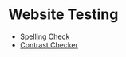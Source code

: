 # Website Testing

- [Spelling Check](https://datayze.com/website-spell-checker)
- [Contrast Checker](https://coolors.co/contrast-checker)
